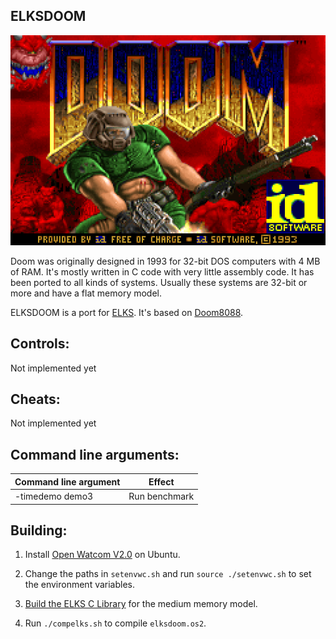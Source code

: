 ## ELKSDOOM
![ELKSDOOM](readme_imgs/elksdoom.png?raw=true)

Doom was originally designed in 1993 for 32-bit DOS computers with 4 MB of RAM.
It's mostly written in C code with very little assembly code.
It has been ported to all kinds of systems.
Usually these systems are 32-bit or more and have a flat memory model.

ELKSDOOM is a port for [ELKS](https://github.com/ghaerr/elks).
It's based on [Doom8088](https://github.com/FrenkelS/Doom8088).

## Controls:
Not implemented yet

## Cheats:
Not implemented yet

## Command line arguments:
|Command line argument|Effect       |
|---------------------|-------------|
|-timedemo demo3      |Run benchmark|

## Building:
1) Install [Open Watcom V2.0](https://github.com/open-watcom/open-watcom-v2) on Ubuntu.

2) Change the paths in `setenvwc.sh` and run `source ./setenvwc.sh` to set the environment variables.

3) [Build the ELKS C Library](https://github.com/ghaerr/elks/wiki/Using-OpenWatcom-C-with-ELKS#build-the-elks-c-library) for the medium memory model.

4) Run `./compelks.sh` to compile `elksdoom.os2`.
